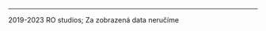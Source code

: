 <p id="text"></p>

<p id="p1"></p>

<p id="p2"></p>

<p id="p3"></p>

<script>
    const text = document.getElementById("text")
    const p1 = document.getElementById("p1")
    const p2 = document.getElementById("p2")
    const p3 = document.getElementById("p3")
    if (window.location.pathname.startsWith("/DPMCB/")) {
        const path = window.location.pathname.split("/")
        p1.innerHTML = `<a href="intent://${window.location.host}${window.location.pathname}${window.location.search}#Intent;scheme=https;package=cz.jaro.dpmcb;end">Otevřít aplikaci</a> <a href="intent://${window.location.host}${window.location.pathname}${window.location.search}#Intent;scheme=https;package=cz.jaro.dpmcb.debug;end">(debug)</a>`
        p2.innerHTML = `Ještě nemáte aplikaci? Stáhněte si ji <a href="https://github.com/jaro-jaro/DPMCB/releases">zde</a>`
        p3.innerHTML = `Pokud máte aplikaci a přesto se neotevřela automaticky (po kliknutí výše se ale otevře), musíte povolit otevírání odkazů v <a href="intent://${window.location.host}/DPMCB/app-details#Intent;scheme=https;package=cz.jaro.dpmcb;end">nastavení aplikace</a> <a href="intent://${window.location.host}/DPMCB/app-details#Intent;scheme=https;package=cz.jaro.dpmcb.debug;end">(debug)</a>`
    }
    else {
        text.innerText = "404 :("
    }
</script>

---

2019-2023 RO studios; Za zobrazená data neručíme
